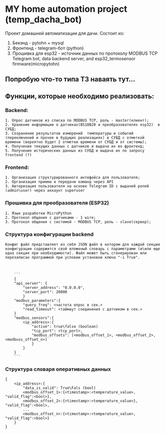 # MY home automation project (temp_dacha_bot)
Проект домашней автоматизации для дачи.
Состоит из:
1. Бекэнд - pytohn + mysql
2. Фронтенд - telegram-бот (python)
3. Прошивка для esp32 - источник данных по протоколу MODBUS TCP
Telegram bot, data backend server, and esp32_termosensor firmware(micropytohn)

## Попробую что-то типа ТЗ наваять тут...


## Функции, которые необходимо реализовать:

### Backend:
    1. Опрос датчиков из списка по MODBUS TCP, роль - master(клиент);
    2. Хранение информации о датчиках(BS18B20 и преобразователях esp32)  в СУБД;
    3. Созранение результатов измерений  температуры и событий (переключений и прочее в будущих реализациях) в СУБД с отметкой времени (вероятно будет 2 отметки времени от СУБД и от системы);
    4. Получение текущих данных с датчиков и выдача их во фронтенд;
    5. Получение исторических данных из СУБД и выдача их по запросу frontend (?)

### Frontend:
    1. Организация структурированного интефейса для пользователя;
    2. Организация приема и передачи команд через API
    3. Авторизация пользователя на основе Telegram ID с выдачей ролей (admin\user) через аккаунт superuser
    
### Прошивка для преобразователя (ESP32)
    1. Язык разработки MicroPython
    2. Протокол общения с датчиками - 1 wire;
    3. Протокол общения с системой - MODBUS TCP, роль - slave(сервер);


### Структура конфигурации backend

    Конфиг файл представляет из себя JSON файл в котором для каждой секции конфигурации содержится свой вложеный словарь с параметрами (и\или еще одна секция при необходимости). Файл может быть сгенерирован или перезаписан программой при условии установки ключа "-i True".



        ```
        {
        "api_server": {
            "server_address": "0.0.0.0",
            "server_port": 20000
            }
        "modbus_parameters":{
            "query_freq": <частота опрос в сек.>
            "read_timeout": <таймаут соединения с датчиком в сек.>
        }
        "modbus_sensors":{
            <ip_address>:{
                "active": true\false (boolean)
                "tcp_port": <tcp_port>,
                "modbus_offsets": [<modbus_offset_1>, <modbus_offset_2>, <modbuss_offset_n>]
                }
            }
        }
        ```
    
### Структура словаря оперативных данных

```
{
    <ip_address>:{
        "data_is_valid": True\Fals (bool)
        <modbus_offset_1>:{<timestamp>:<temperature_value>, "valid_flag":<bool>},
        <modbus_offset_2>:{<timestamp>:<temperature_value>}, "valid_flag":<bool>,
        ...
        <modbus_offset_n>:{<timestamp>:<temperature_value>, "valid_flag":<bool>}
    }
}
```
